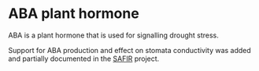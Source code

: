 # ABA plant hormone #

ABA is a plant hormone that is used for signalling drought stress.

Support for ABA production and effect on stomata conductivity was added and partially documented in the [SAFIR](SAFIR.md) project.